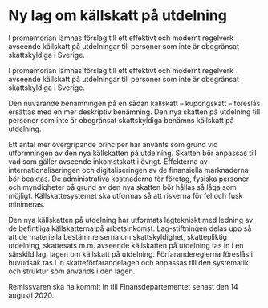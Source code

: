 # Ny lag om källskatt på utdelning

I promemorian lämnas förslag till ett effektivt och modernt regelverk avseende källskatt på utdelningar till personer som inte är obegränsat skattskyldiga i Sverige.

I promemorian lämnas förslag till ett effektivt och modernt regelverk avseende källskatt på utdelningar till personer som inte är obegränsat skattskyldiga i Sverige.

Den nuvarande benämningen på en sådan källskatt – kupongskatt – föreslås ersättas med en mer deskriptiv benämning. Den nya skatten på utdelning till personer som inte är obegränsat skattskyldiga benämns källskatt på utdelning.

Ett antal mer övergripande principer har använts som grund vid utformningen av den nya källskatten på utdelning. Skatten bör anpassas till vad som gäller avseende inkomstskatt i övrigt. Effekterna av internationaliseringen och digitaliseringen av de finansiella marknaderna bör beaktas. De administrativa kostnaderna för företag, fysiska personer och myndigheter på grund av den nya skatten bör hållas så låga som möjligt. Källskattesystemet ska utformas så att riskerna för fel och fusk minimeras.

Den nya källskatten på utdelning har utformats lagtekniskt med ledning av de befintliga källskatterna på arbetsinkomst. Lag-stiftningen delas upp så att de materiella bestämmelserna om skattskyldighet, skattepliktig utdelning, skattesats m.m. avseende källskatten på utdelning tas in i en särskild lag, lagen om källskatt på utdelning. Förfarandereglerna föreslås i huvudsak tas i in skatteförfarandelagen och anpassas till den systematik och struktur som används i den lagen.

Remissvaren ska ha kommit in till Finansdepartementet senast den 14 augusti 2020.
